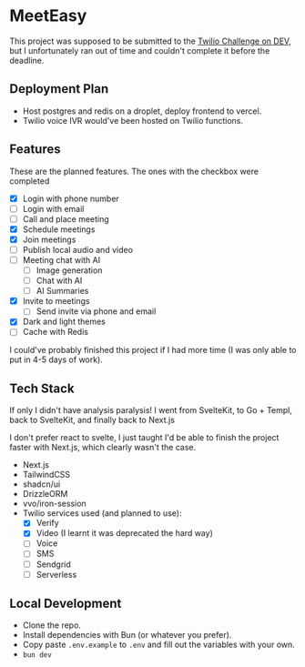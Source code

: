 # MeetEasy

This project was supposed to be submitted to the [Twilio Challenge on DEV](https://dev.to/challenges/twilio), but I unfortunately ran out of time and couldn't complete it before the deadline.

## Deployment Plan

- Host postgres and redis on a droplet, deploy frontend to vercel.
- Twilio voice IVR would've been hosted on Twilio functions.

## Features

These are the planned features. The ones with the checkbox were completed

- [X] Login with phone number
- [ ] Login with email
- [ ] Call and place meeting
- [X] Schedule meetings
- [X] Join meetings
- [ ] Publish local audio and video
- [ ] Meeting chat with AI
  - [ ] Image generation
  - [ ] Chat with AI
  - [ ] AI Summaries
- [X] Invite to meetings
  - [ ] Send invite via phone and email
- [X] Dark and light themes
- [ ] Cache with Redis

I could've probably finished this project if I had more time (I was only able to put in 4-5 days of work).

## Tech Stack

If only I didn't have analysis paralysis! I went from SvelteKit, to Go + Templ, back to SvelteKit, and finally back to Next.js

I don't prefer react to svelte, I just taught I'd be able to finish the project faster with Next.js, which clearly wasn't the case.

- Next.js
- TailwindCSS
- shadcn/ui
- DrizzleORM
- vvo/iron-session
- Twilio services used (and planned to use):
  - [X] Verify
  - [X] Video (I learnt it was deprecated the hard way)
  - [ ] Voice
  - [ ] SMS
  - [ ] Sendgrid
  - [ ] Serverless

## Local Development

- Clone the repo.
- Install dependencies with Bun (or whatever you prefer).
- Copy paste `.env.example` to `.env` and fill out the variables with your own.
- `bun dev`
